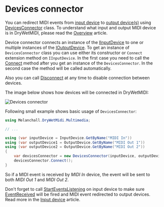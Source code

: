 ﻿---
uid: a_dev_connector
---

# Devices connector

You can redirect MIDI events from [input device](Input-device.md) to [output device(s)](Output-device.md) using [DevicesConnector](xref:Melanchall.DryWetMidi.Multimedia.DevicesConnector) class. To understand what input and output MIDI device is in DryWetMIDI, please read the [Overview](Overview.md) article.

Device connector connects an instance of the [IInputDevice](xref:Melanchall.DryWetMidi.Multimedia.IInputDevice) to one or multiple instances of the [IOutputDevice](xref:Melanchall.DryWetMidi.Multimedia.IOutputDevice). To get an instance of `DevicesConnector` class you can use either its constructor or `Connect` extension method on `IInputDevice`. In the first case you need to call the [Connect](xref:Melanchall.DryWetMidi.Multimedia.DevicesConnector.Connect) method after you get an instance of the `DevicesConnector`. In the second case the method will be called automatically.

Also you can call [Disconnect](xref:Melanchall.DryWetMidi.Multimedia.DevicesConnector.Disconnect) at any time to disable connection between devices.

The image below shows how devices will be connected in DryWetMIDI:

![Devices connector](images/DevicesConnector.png)

Following small example shows basic usage of `DevicesConnector`:

```csharp
using Melanchall.DryWetMidi.Multimedia;

// ...

using (var inputDevice = InputDevice.GetByName("MIDI In"))
using (var outputDevice1 = OutputDevice.GetByName("MIDI Out 1"))
using (var outputDevice2 = OutputDevice.GetByName("MIDI Out 2"))
{
    var devicesConnector = new DevicesConnector(inputDevice, outputDevice1, outputDevice2)
    devicesConnector.Connect();
}
```

So if a MIDI event is received by _MIDI In_ device, the event will be sent to both _MIDI Out 1_ and _MIDI Out 2_.

Don't forget to call [StartEventsListening](xref:Melanchall.DryWetMidi.Multimedia.IInputDevice.StartEventsListening) on input device to make sure [EventReceived](xref:Melanchall.DryWetMidi.Multimedia.IInputDevice.EventReceived) will be fired and MIDI event redirected to output devices. Read more in the [Input device](Input-device.md) article.